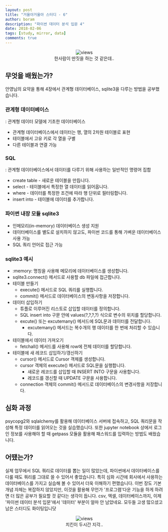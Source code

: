```yaml
---
layout: post
title: "거울아거울아 스터디 - 6"
author: boram
description: "파이썬 데이터 분석 입문 4"
date: 2018-02-06
tags: [study, mirror, data]
comments: true
---
```

<center>
<figure>
<img src="/images/studying.jpg" alt="views">
<figcaption>한사람이 딴짓을 하는 것 같은데..</figcaption>
</figure>
</center>

## 무엇을 배웠는가?

안영님의 요약을 통해 4장에서 관계형 데이터베이스, sqlite3을 다루는 방법을 공부했습니다.

### 관계형 데이터베이스
: 관계형 데이터 모델에 기초한 데이터베이스

- 관계형 데이터베이스에서 데이터는 행, 열의 2차원 테이블로 표현
- 테이블에서 고유 키로 각 열을 구별
- 다른 테이블과 연결 가능

### SQL
: 관계형 데이터베이스에서 데이터를 다루기 위해 사용하는 일반적인 명령어 집합

- create table - 새로운 테이블을 만듭니다.
- select - 테이블에서 특정한 열 데이터를 읽어옵니다.
- where - 데이터를 특정한 조건에 따라 행 단위로 필터링합니다.
- insert into - 테이블에 데이터를 추가합니다.

### 파이썬 내장 모듈 sqlite3
- 인메모리(in-memory) 데이터베이스 생성 지원
- 데이터베이스를 별도로 설치하지 않고도, 파이썬 코드를 통해 가벼운 데이터베이스 사용 가능
- SQL 쿼리 언어로 접근 가능

### sqlite3 예시
- :memory: 명칭을 사용해 메모리에 데이터베이스를 생성합니다.
- sqlite3.connect() 메서드로 사용할 db 파일에 접근합니다.
- 테이블 만들기
  - execute() 메서드로 SQL 쿼리를 실행합니다.
  - commit() 메서드로 데이터베이스의 변동사항을 저장합니다.
- 데이터 삽입하기
  - 튜플로 이루어진 리스토로 삽입할 데이터를 정의합니다.
  - SQL insert into 구문 안에 values(?,?,?,?) 식으로 변수의 위치를 할당합니다.
  - excute() 또는 excutemany() 메서드에 SQL문과 데이터를 전달합니다.
    - excutemany()  메서드는 복수개의 행 데이터를 한 번에 처리할 수 있습니다.
- 테이블에서 데이터 가져오기
  - fetchall() 메서드를 사용해 row에 전체 데이터를 할당합니다.
- 테이블에 새 레코드 삽입하기/갱신하기
  - cursor() 메서드로 Cursor 객체를 생성합니다.
  - cursor 객체의 execute() 메서드로 SQL문을 실행합니다.
    - 새로운 레코드를 삽입할 때 INSERT INTO 구문을 사용합니다.
    - 레코드를 갱신할 때 UPDATE 구문을 사용합니다.
  - connection 객체의 commit() 메서드로 데이터베이스의 변경사항을 저장합니다. 

## 심화 과정

psycopg2와 sqlalchemy를 활용해 데이터베이스 서버에 접속하고, SQL 쿼리문을 작성해 특정 데이터를 읽어오는 것을 실습했습니다.
또한 jupyter notebook 상에서 로그인 정보를 사용해야 할 때 getpass 모듈을 활용해 패스워드를 입력하는 방법도 배웠습니다.

## 어땠는가?

실제 업무에서 SQL 쿼리로 데이터를 뽑는 일이 많았는데, 파이썬에서 데이터베이스를 다룰 때도 쿼리를 그대로 쓸 수 있어서 좋았습니다.
특히 심화 시간에 회사에서 사용하는 데이터베이스를 가지고 실습해 볼 수 있어서 더욱 이해하기 편했습니다.
이번 장도 기본 개념 자체는 복잡하지 않았지만, 이것을 활용해 무언가 '프로그램'다운 기능을 하게 하려면 더 많은 공부가 필요할 것 같다는 생각이 듭니다.
csv, 엑셀, 데이터베이스까지, 이제 '파이썬 데이터 분석 입문'에서 '데이터' 부분이 얼마 안 남았네요. 모두들 고생 많으셨고 남은 스터디도 화이팅입니닷

<center>
<figure>
<img src="/images/mirror-6-3.jpeg" alt="views">
<figcaption>치킨이 두시간 지각..</figcaption>
</figure>
</center>